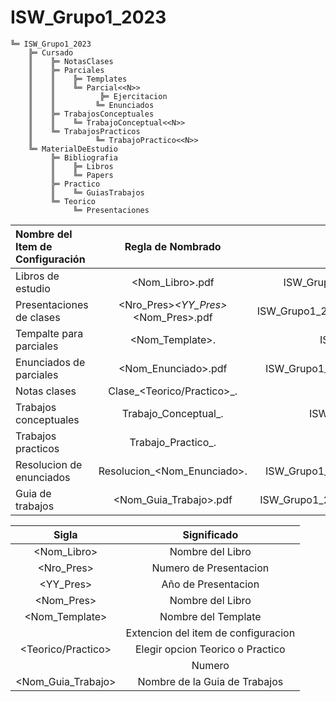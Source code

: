 # ISW_Grupo1_2023
```
╚═ ISW_Grupo1_2023
    ╠═ Cursado
    ║    ╠═ NotasClases
    ║    ╠═ Parciales
    ║    ║    ╠═ Templates 
    ║    ║    ╚═ Parcial<<N>>
    ║    ║    	    ╠═ Ejercitacion
    ║    ║         ╚═ Enunciados
    ║    ╠═ TrabajosConceptuales
    ║    ║    ╚═ TrabajoConceptual<<N>>
    ║    ╚═ TrabajosPracticos
    ║              ╚═ TrabajoPractico<<N>>
    ╚═ MaterialDeEstudio
         ╠═ Bibliografia
         ║    ╠═ Libros
         ║    ╚═ Papers
         ╠═ Practico
         ║    ╚═ GuiasTrabajos
         ╚═ Teorico
              ╚═ Presentaciones
```
| Nombre del Item de Configuración | Regla de Nombrado | Ubicación Física |
| :---         |     :---:      |          ---: |
| Libros de estudio   | <Nom_Libro>.pdf     | ISW_Grupo1_2023/MaterialDeEstudio/Bibliografia/Libros    |
| Presentaciones de clases     | <Nro_Pres>_<YY_Pres>_<Nom_Pres>.pdf       | ISW_Grupo1_2023/MaterialDeEstudio/Teorico/Presentaciones    |
| Tempalte para parciales     | <Nom_Template>.<extension>       | ISW_Grupo1_2023/Cursado/Parciales/Tempaltes    |
| Enunciados de parciales     | <Nom_Enunciado>.pdf      | ISW_Grupo1_2023/Cursado/Parciales/Parcial<<N>>/Enunciados   |
| Notas clases     | Clase_<Teorico/Practico>_<Nro>.<extension>     | ISW_Grupo1_2023/Cursado/NotasClases   | 
| Trabajos conceptuales     | Trabajo_Conceptual_<Nro>.<extension>     | ISW_Grupo1_2023/Cursado/TrabajosConceptuales   | 
| Trabajos practicos     | Trabajo_Practico_<Nro>.<extension>     | ISW_Grupo1_2023/Cursado/TrabajosPracticos   | 
| Resolucion de enunciados     | Resolucion_<Nom_Enunciado>.<extension>     | ISW_Grupo1_2023/Cursado/Parciales/Parcial<<N>>/Ejercitacion  | 
| Guia de trabajos     | <Nom_Guia_Trabajo>.pdf     | ISW_Grupo1_2023/MaterialDeEstudio/Practico/GuiasTrabajos  |

| Sigla | Significado | 
| :---:         |     :---:      |
| <Nom_Libro>   | Nombre del Libro     |
| <Nro_Pres>   | Numero de Presentacion     |
| <YY_Pres>   | Año de Presentacion     |
| <Nom_Pres>   | Nombre del Libro     |
| <Nom_Template>   | Nombre del Template     |
| <extension>   | Extencion del item de configuracion     |
| <Teorico/Practico>   | Elegir opcion Teorico o Practico     |
| <Nro>   | Numero     |
| <Nom_Guia_Trabajo>   | Nombre de la Guia de Trabajos     |
